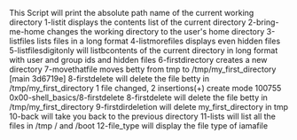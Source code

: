 This Script will print the absolute path name of the current working directory
1-listit displays the contents list of the current directory
2-bring-me-home changes the working directory to the user's home directory
3-listfiles lists files in a long format
4-listmorefiles displays even hidden files
5-listfilesdigitonly will listbcontents of the current directory in long format with user and group ids and hidden files
6-firstdirectory creates a new directory
7-movethatfile moves betty from tmp to /tmp/my_first_directory
[main 3d6719e] 8-firstdelete will delete the file betty in /tmp/my_first_directory
 1 file changed, 2 insertions(+)
 create mode 100755 0x00-shell_basics/8-firstdelete
8-firstdelete will delete the file betty in /tmp/my_first_directory
9-firstdirdeletion will delete my_first_directory in tmp
10-back will take you back to the previous directory
11-lists will list all the files in /tmp / and /boot
12-file_type will display the file type of iamafile
